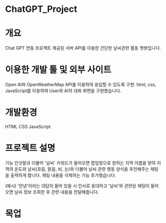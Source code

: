 # ChatGPT_Project

# 개요
   Chat GPT 연동 프로젝트
   제공된 서버 API를 이용한 간단한 날씨관련 활동 챗봇입니다.

# 이용한 개발 툴 및 외부 사이트
   Open AI와 OpenWeatherMap API를 이용하여 응답할 수 있도록 구현.
   html, css, JavaScript를 이용하여 User와 AI의 대화 화면을 구현했습니다.

# 개발환경
   HTML
   CSS
   JavaScript

# 프로젝트 설명
   기능
   인삿말과 더불어 '날씨' 키워드가 들어오면 팝업창으로 원하는 지역 이름을 받아
   지역의 온도와 날씨(흐림, 맑음, 비, 눈)와 더불어 날씨 관련 행동 양식을
   추천해주는 채팅을 출력하게 합니다.
   채팅 내용을 삭제하는 기능 추가했습니다.
   
   (예시)
   '안녕'이라는 대답이 들어 있을 시 인사로 응대하고
   '날씨'와 관련된 채팅이 들어오면 날씨 정보 조회한 후
   관련 내용을 전달해줍니다.

   
# 목업
